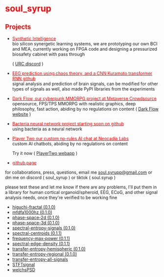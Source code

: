 # <span style="color:red">soul_syrup</span>

## <span style="color:red">Projects</span>

- [<span style="color:red">Synthetic Intelligence</span>](https://github.com/Unlimited-Research-Cooperative/Human-Brain-Rat)  
  bio silicon synergetic learning systems, we are prototyping our own BCI and MEA, currently working on FPGA code and designing a pressurized biosafety cabinet with pass through

  ( [URC discord](https://discord.gg/rnurSVdwTr) )

  
- [<span style="color:red">EEG prediction using chaos theory, and a CNN Kuramoto transformer RNN github</span>](https://github.com/Metaverse-Crowdsource/EEG-tES-Chaos-Neural-Net)  
  signal analysis and prediction of brain signals, can be modified for other types of signals as well, also made PyPI libraries from the experiments

  
- [<span style="color:red">Dark Flow, our cyberpunk MMORPG project at Metaverse Crowdsource</span>](https://discord.gg/HBHGvDxDmt)  
  opensource, FPS/TPS MMORPG with realistic graphics, deep philosophy, fast action, abiding by no regulations on content
  ( [Dark Flow website](https://mvcs.one) )
  

- [<span style="color:red">Bacteria neural network project starting soon on github</span>](https://github.com/Metaverse-Crowdsource/Bacteria-Neural-Network)  
  using bacteria as a neural network

  
- [<span style="color:red">Player Two our custom no-rules AI chat at Neocadia Labs</span>](https://discord.gg/r2qUZMkGCB)  
  custom AI chatbots, abiding by no regulations on content  

  Try it now ( [PlayerTwo webapp](https://app.playertwo.ai/#/) )


- [<span style="color:red">github page</span>](https://soulsyrup.github.io/)

 

for collaborations, press, questions, email me soul.syrupp@gmail.com or dm me on discord ( soul_syrup ) or tiktok ( soul.syrup )

please test these and let me know if there are any problems, I'll put them in a library for human cortical organoid/spheroid, EEG, ECoG, and other signal analysis needs, once they're verified to be working fine

- [higuchi-fractal (0.1.0)](https://pypi.org/project/higuchi-fractal/0.1.0/)
- [mfdfa1000hz (0.1.0)](https://pypi.org/project/mfdfa1000hz/0.1.0/)
- [phase-space-2d (0.1.0)](https://pypi.org/project/phase-space-2d/0.1.0/)
- [phase-space-3d (0.1.0)](https://pypi.org/project/phase-space-3d/0.1.0/)
- [spectral-entropy-signals (0.1.0)](https://pypi.org/project/spectral-entropy-signals/0.1.0/)
- [spectral-centroids (0.1.1)](https://pypi.org/project/spectral-centroids/0.1.1/)
- [frequency-max-power (0.1.1)](https://pypi.org/project/frequency-max-power/0.1.1/)
- [spectral-edge-density (0.1.1)](https://pypi.org/project/spectral-edge-density/0.1.1/)
- [transfer-entropy-hemispheric (0.1.0)](https://pypi.org/project/transfer-entropy-hemispheric/0.1.0/)
- [transfer-entropy-regional (0.1.0)](https://pypi.org/project/transfer-entropy-regional/0.1.0/)
- [transfer-entropy-all-signals](https://pypi.org/project/transfer-entropy-all-signals/)
- [STFTsignal](https://pypi.org/project/STFTsignal/)
- [welchsPSD](https://pypi.org/project/welchsPSD/)


